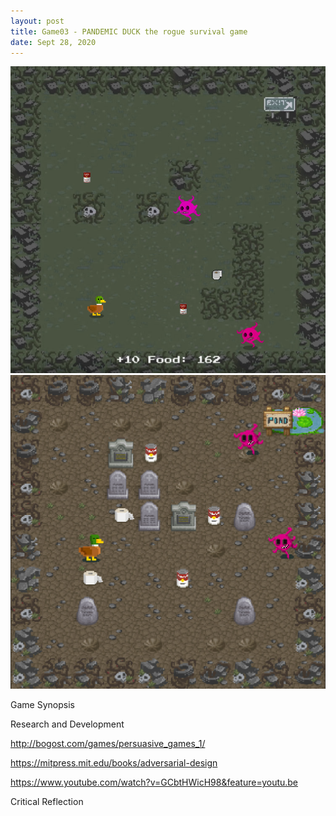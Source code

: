 ```yaml
---
layout: post
title: Game03 - PANDEMIC DUCK the rogue survival game
date: Sept 28, 2020
--- 
```



<img src="../images/pandemic_duck_concept.png" alt="Concept">  

<img src="../images/PandemicDuck_GameStill.jpg" alt="In-Game">  
  
Game Synopsis  
  
Research and Development  

http://bogost.com/games/persuasive_games_1/

https://mitpress.mit.edu/books/adversarial-design

https://www.youtube.com/watch?v=GCbtHWicH98&feature=youtu.be
  
Critical Reflection  